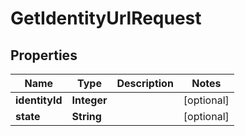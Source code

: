

# GetIdentityUrlRequest


## Properties

| Name | Type | Description | Notes |
|------------ | ------------- | ------------- | -------------|
|**identityId** | **Integer** |  |  [optional] |
|**state** | **String** |  |  [optional] |



